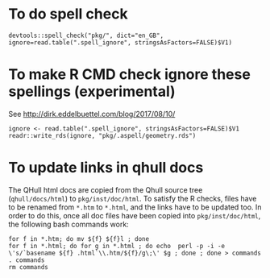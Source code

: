 # To do spell check
```
devtools::spell_check("pkg/", dict="en_GB", ignore=read.table(".spell_ignore", stringsAsFactors=FALSE)$V1)
```

# To make R CMD check ignore these spellings (experimental)

See http://dirk.eddelbuettel.com/blog/2017/08/10/
```
ignore <- read.table(".spell_ignore", stringsAsFactors=FALSE)$V1
readr::write_rds(ignore, "pkg/.aspell/geometry.rds")

```
# To update links in qhull docs

The QHull html docs are copied from the Qhull source tree
(`qhull/docs/html`) to `pkg/inst/doc/html`. To satisfy the R checks,
files have to be renamed from `*.htm` to `*.html`, and the links have
to be updated too. In order to do this, once all doc files have been
copied into `pkg/inst/doc/html`, the following bash commands work:

```
for f in *.htm; do mv ${f} ${f}l ; done
for f in *.html; do for g in *.html ; do echo  perl -p -i -e \'s/`basename ${f} .html`\\.htm/${f}/g\;\' $g ; done ; done > commands
. commands
rm commands
```
